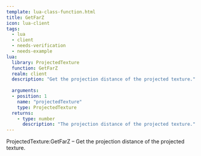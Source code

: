 ```yaml
---
template: lua-class-function.html
title: GetFarZ
icon: lua-client
tags:
  - lua
  - client
  - needs-verification
  - needs-example
lua:
  library: ProjectedTexture
  function: GetFarZ
  realm: client
  description: "Get the projection distance of the projected texture."
  
  arguments:
  - position: 1
    name: "projectedTexture"
    type: ProjectedTexture
  returns:
    - type: number
      description: "The projection distance of the projected texture."
---
```


<div class="lua__search__keywords">
ProjectedTexture:GetFarZ &#x2013; Get the projection distance of the projected texture.
</div>
